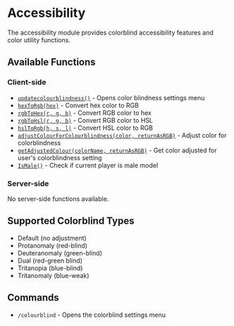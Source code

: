 # Accessibility

The accessibility module provides colorblind accessibility features and color utility functions.

## Available Functions

### Client-side
- [`updatecolourblindness()`](client.md#updatecolourblindness) - Opens color blindness settings menu
- [`hexToRgb(hex)`](client.md#hextorgb) - Convert hex color to RGB
- [`rgbToHex(r, g, b)`](client.md#rgbtohex) - Convert RGB color to hex
- [`rgbToHsl(r, g, b)`](client.md#rgbtohsl) - Convert RGB color to HSL
- [`hslToRgb(h, s, l)`](client.md#hsltorgb) - Convert HSL color to RGB
- [`adjustColourForColourblindness(color, returnAsRGB)`](client.md#adjustcolourforcolourblindness) - Adjust color for colorblindness
- [`getAdjustedColour(colorName, returnAsRGB)`](client.md#getadjustedcolour) - Get color adjusted for user's colorblindness setting
- [`IsMale()`](client.md#ismale) - Check if current player is male model

### Server-side
No server-side functions available.

## Supported Colorblind Types

- Default (no adjustment)
- Protanomaly (red-blind)
- Deuteranomaly (green-blind) 
- Dual (red-green blind)
- Tritanopia (blue-blind)
- Tritanomaly (blue-weak)

## Commands

- `/colourblind` - Opens the colorblind settings menu
